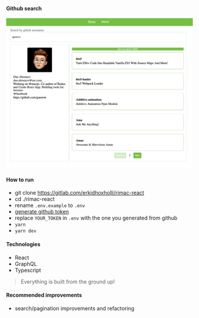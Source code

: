 #### Github search
![Preview image](docs/preview.png)

#### How to run

-   git clone https://gitlab.com/erkidhoxholli/rimac-react
-   cd ./rimac-react
-   rename `.env.example` to `.env`
-   [generate github token](https://docs.github.com/en/github/authenticating-to-github/creating-a-personal-access-token)
-   replace `YOUR_TOKEN` in `.env` with the one you generated from github
-   `yarn`
-   `yarn dev`

#### Technologies
-   React 
-   GraphQL 
-   Typescript
> Everything is built from the ground up!
#### Recommended improvements
-   search/pagination improvements and refactoring
